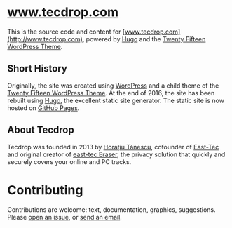 # www.tecdrop.com
This is the source code and content for [www.tecdrop.com](http://www.tecdrop.com), powered by [Hugo](https://gohugo.io) and the [Twenty Fifteen WordPress Theme](https://wordpress.org/themes/twentyfifteen/).

## Short History

Originally, the site was created using [WordPress](https://wordpress.org) and a child theme of the [Twenty Fifteen WordPress Theme](https://wordpress.org/themes/twentyfifteen/). At the end of 2016, the site has been rebuilt using [Hugo](https://gohugo.io), the excellent static site generator. The static site is now hosted on [GitHub Pages](https://github.com/tecdrop/tecdrop.github.io).

## About Tecdrop

Tecdrop was founded in 2013 by [Horațiu Tănescu](https://horatiu.me), cofounder of [East-Tec](https://www.east-tec.com) and original creator of [east-tec Eraser](https://www.east-tec.com/eraser/), the privacy solution that quickly and securely covers your online and PC tracks.

# Contributing

Contributions are welcome: text, documentation, graphics, suggestions. Please [open an issue](https://github.com/tecdrop/www.tecdrop.com/issues), or [send an email](https://www.tecdrop.com/support/).
